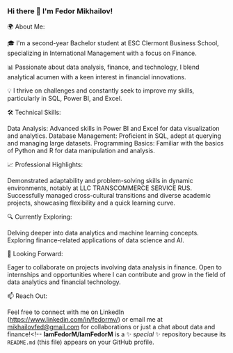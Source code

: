 ### Hi there 👋 I'm Fedor Mikhailov!
🌍 About Me:

🎓 I'm a second-year Bachelor student at ESC Clermont Business School, specializing in International Management with a focus on Finance.

📊 Passionate about data analysis, finance, and technology, I blend analytical acumen with a keen interest in financial innovations.

💡 I thrive on challenges and constantly seek to improve my skills, particularly in SQL, Power BI, and Excel.

🛠 Technical Skills:

Data Analysis: Advanced skills in Power BI and Excel for data visualization and analytics.
Database Management: Proficient in SQL, adept at querying and managing large datasets.
Programming Basics: Familiar with the basics of Python and R for data manipulation and analysis.

📈 Professional Highlights:

Demonstrated adaptability and problem-solving skills in dynamic environments, notably at LLC TRANSCOMMERCE SERVICE RUS.
Successfully managed cross-cultural transitions and diverse academic projects, showcasing flexibility and a quick learning curve.

🔍 Currently Exploring:

Delving deeper into data analytics and machine learning concepts.
Exploring finance-related applications of data science and AI.

🤝 Looking Forward:

Eager to collaborate on projects involving data analysis in finance.
Open to internships and opportunities where I can contribute and grow in the field of data analytics and financial technology.

📫 Reach Out:

Feel free to connect with me on LinkedIn (https://www.linkedin.com/in/fedormv/) or email me at mikhailovfed@gmail.com for collaborations or just a chat about data and finance!<!--
**IamFedorM/IamFedorM** is a ✨ _special_ ✨ repository because its `README.md` (this file) appears on your GitHub profile.


